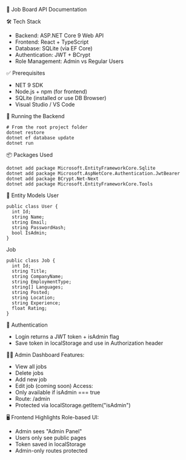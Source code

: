 📘 Job Board API Documentation

🛠 Tech Stack
- Backend: ASP.NET Core 9 Web API
- Frontend: React + TypeScript
- Database: SQLite (via EF Core)
- Authentication: JWT + BCrypt
- Role Management: Admin vs Regular Users

✅ Prerequisites
- NET 9 SDK
- Node.js + npm (for frontend)
- SQLite (installed or use DB Browser)
- Visual Studio / VS Code

🧪 Running the Backend
```
# From the root project folder
dotnet restore
dotnet ef database update
dotnet run
```
📦 Packages Used
```
dotnet add package Microsoft.EntityFrameworkCore.Sqlite
dotnet add package Microsoft.AspNetCore.Authentication.JwtBearer
dotnet add package BCrypt.Net-Next
dotnet add package Microsoft.EntityFrameworkCore.Tools
```
🧬 Entity Models
User
```
public class User {
  int Id;
  string Name;
  string Email;
  string PasswordHash;
  bool IsAdmin;
}
```
Job
```
public class Job {
  int Id;
  string Title;
  string CompanyName;
  string EmploymentType;
  string[] Languages;
  string Posted;
  string Location;
  string Experience;
  float Rating;
}
```
🔐 Authentication
- Login returns a JWT token + isAdmin flag
- Save token in localStorage and use in Authorization header

👨‍💼 Admin Dashboard
Features:
- View all jobs
- Delete jobs
- Add new job
- Edit job (coming soon)
Access:
- Only available if isAdmin === true
- Route: /admin
- Protected via localStorage.getItem("isAdmin")

🖥 Frontend Highlights
Role-based UI:
- Admin sees "Admin Panel"
- Users only see public pages
- Token saved in localStorage
- Admin-only routes protected

